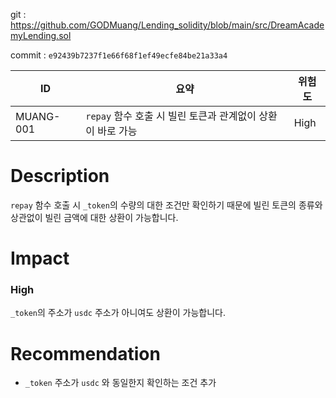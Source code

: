 git : https://github.com/GODMuang/Lending_solidity/blob/main/src/DreamAcademyLending.sol

commit : `e92439b7237f1e66f68f1ef49ecfe84be21a33a4`

| **ID** | **요약** | **위험도** |
| --- | --- | --- |
| MUANG-001 | `repay` 함수 호출 시 빌린 토큰과 관계없이 상환이 바로 가능 | High |

# Description

`repay` 함수 호출 시 `_token`의 수량의 대한 조건만 확인하기 때문에 빌린 토큰의 종류와 상관없이 빌린 금액에 대한 상환이 가능합니다.

# Impact

### High

`_token`의 주소가 `usdc` 주소가 아니여도 상환이 가능합니다.

# Recommendation

- `_token`  주소가 `usdc` 와 동일한지 확인하는 조건 추가